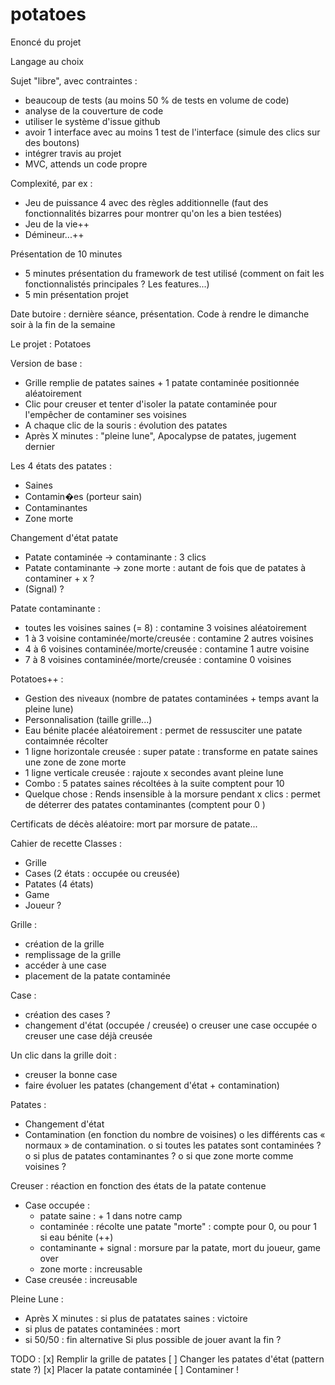 # potatoes

Enoncé du projet

Langage au choix

Sujet "libre", avec contraintes :
 - beaucoup de tests (au moins 50 % de tests en volume de code)
 - analyse de la couverture de code
 - utiliser le système d'issue github
 - avoir 1 interface avec au moins 1 test de l'interface (simule des clics sur des boutons)
 - intégrer travis au projet
 - MVC, attends un code propre

Complexité, par ex :
 - Jeu de puissance 4 avec des règles additionnelle
(faut des fonctionnalités bizarres pour montrer qu'on les a bien testées)
 - Jeu de la vie++
 - Démineur...++

Présentation de 10 minutes
 - 5 minutes présentation du framework de test utilisé (comment on fait les fonctionnalistés principales ? Les features...)
 - 5 min présentation projet


Date butoire : dernière séance, présentation. Code à rendre le dimanche soir à la fin de la semaine


Le projet : Potatoes

Version de base :
- Grille remplie de patates saines + 1 patate contaminée positionnée aléatoirement
- Clic pour creuser et tenter d'isoler la patate contaminée pour l'empêcher de contaminer ses voisines
- A chaque clic de la souris : évolution des patates
- Après X minutes : "pleine lune", Apocalypse de patates, jugement dernier


Les 4 états des patates :
 - Saines
 - Contamin�es (porteur sain)
 - Contaminantes
 - Zone morte

Changement d'état patate
 - Patate contaminée -> contaminante : 3 clics
 - Patate contaminante -> zone morte : autant de fois que de patates à contaminer + x ?
 - (Signal) ?

Patate contaminante :
- toutes les voisines saines (= 8) : contamine 3 voisines aléatoirement
- 1 à 3 voisine contaminée/morte/creusée : contamine 2 autres voisines
- 4 à 6 voisines contaminée/morte/creusée : contamine 1 autre voisine
- 7 à 8 voisines contaminée/morte/creusée : contamine 0 voisines

Potatoes++ :
 - Gestion des niveaux (nombre de patates contaminées + temps avant la pleine lune)
 - Personnalisation (taille grille...)
 - Eau bénite placée aléatoirement : permet de ressusciter une patate contaimnée récolter
 - 1 ligne horizontale creusée : super patate : transforme en patate saines une zone de zone morte
 - 1 ligne verticale creusée : rajoute x secondes avant pleine lune
 - Combo : 5 patates saines récoltées à la suite comptent pour 10
 - Quelque chose : Rends insensible à la morsure pendant x clics : permet de déterrer des patates contaminantes (comptent pour 0 )


Certificats de décès aléatoire: mort par morsure de patate...

Cahier de recette
Classes :
 - Grille
 - Cases (2 états : occupée ou creusée)
 - Patates (4 états)
 - Game
 - Joueur ?

Grille :
 - création de la grille
 - remplissage de la grille
 - accéder à une case
 - placement de la patate contaminée

Case :
-	création des cases ?
-	changement d'état (occupée / creusée)
	o	creuser une case occupée
	o	creuser une case déjà creusée

Un clic dans la grille doit :
 - creuser la bonne case
 - faire évoluer les patates (changement d'état + contamination)

Patates :
-	Changement d'état
-	Contamination (en fonction du nombre de voisines)
	o	les différents cas « normaux » de contamination.
	o	si toutes les patates sont contaminées ?
	o	si plus de patates contaminantes ?
	o	si que zone morte comme voisines ?

Creuser : réaction en fonction des états de la patate contenue
 - Case occupée :
	 - patate saine : + 1 dans notre camp
	 - contaminée : récolte une patate "morte" : compte pour 0, ou pour 1 si eau bénite (++)
	 - contaminante + signal : morsure par la patate, mort du joueur, game over
	 - zone morte : increusable
 - Case creusée : increusable

Pleine Lune :
 - Après X minutes : si plus de patatates saines : victoire
 - si plus de patates contaminées : mort
 - si 50/50 : fin alternative
Si plus possible de jouer avant la fin ?


TODO :
[x] Remplir la grille de patates
[ ] Changer les patates d'état (pattern state ?)
[x] Placer la patate contaminée
[ ] Contaminer !
